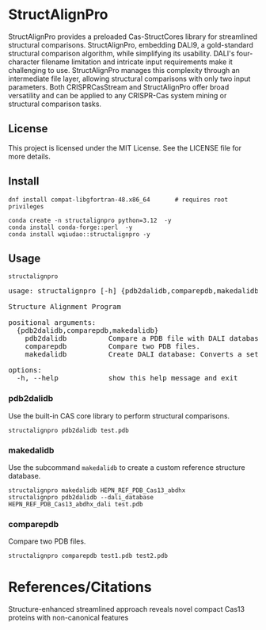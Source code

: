 # StructAlignPro

StructAlignPro provides a preloaded Cas-StructCores library for streamlined structural comparisons. StructAlignPro, embedding DALI9, a gold-standard structural comparison algorithm, while simplifying its usability. DALI's four-character filename limitation and intricate input requirements make it challenging to use. StructAlignPro manages this complexity through an intermediate file layer, allowing structural comparisons with only two input parameters. Both CRISPRCasStream and StructAlignPro offer broad versatility and can be applied to any CRISPR-Cas system mining or structural comparison tasks.
## License
This project is licensed under the MIT License. See the LICENSE file for more details.
## Install
```
dnf install compat-libgfortran-48.x86_64       # requires root privileges
```
```
conda create -n structalignpro python=3.12  -y
conda install conda-forge::perl  -y
conda install wqiudao::structalignpro -y

```


## Usage
```
structalignpro 
```
<pre>
usage: structalignpro [-h] {pdb2dalidb,comparepdb,makedalidb} ...

Structure Alignment Program

positional arguments:
  {pdb2dalidb,comparepdb,makedalidb}
    pdb2dalidb          Compare a PDB file with DALI database.
    comparepdb          Compare two PDB files.
    makedalidb          Create DALI database: Converts a set of PDB files to DALI format numbers for subsequent structural searches.

options:
  -h, --help            show this help message and exit
</pre>

### pdb2dalidb
Use the built-in CAS core library to perform structural comparisons.
```
structalignpro pdb2dalidb test.pdb
```
### makedalidb
Use the subcommand `makedalidb` to create a custom reference structure database.

```
structalignpro makedalidb HEPN_REF_PDB_Cas13_abdhx
structalignpro pdb2dalidb --dali_database  HEPN_REF_PDB_Cas13_abdhx_dali test.pdb 
```
### comparepdb
Compare two PDB files.

```
structalignpro comparepdb test1.pdb test2.pdb 

```



# References/Citations
Structure-enhanced streamlined approach reveals novel compact Cas13 proteins with non-canonical features



